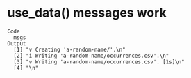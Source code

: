 # use_data() messages work

    Code
      msgs
    Output
      [1] "v Creating 'a-random-name/'.\n"                   
      [2] "i Writing 'a-random-name/occurrences.csv'.\n"     
      [3] "v Writing 'a-random-name/occurrences.csv'. [1s]\n"
      [4] "\n"                                               

